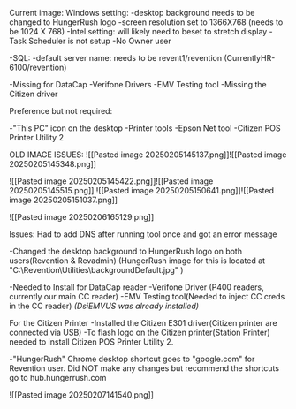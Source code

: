 

Current image:
Windows setting:
	-desktop background needs to be changed to HungerRush logo
	-screen resolution set to 1366X768 (needs to be 1024 X 768)
	-Intel setting: will likely need to beset to stretch display
	-Task Scheduler is not setup
	-No Owner user

-SQL:
	-default server name: needs to be revent1/revention (CurrentlyHR-6100/revention)

-Missing for DataCap
	-Verifone Drivers 
	-EMV Testing tool
-Missing the Citizen driver

Preference but not required:

-"This PC" icon on the desktop
-Printer tools
	-Epson Net tool
	-Citizen POS Printer Utility 2

OLD IMAGE ISSUES:
![[Pasted image 20250205145137.png]]![[Pasted image 20250205145348.png]]

![[Pasted image 20250205145422.png]]![[Pasted image 20250205145515.png]]
![[Pasted image 20250205150641.png]]![[Pasted image 20250205151037.png]]


![[Pasted image 20250206165129.png]]



Issues:
Had to add DNS after running tool once and got an error message





-Changed the desktop background  to HungerRush logo on both users(Revention & Revadmin)
 (HungerRush image for this is located at "C:\Revention\Utilities\backgroundDefault.jpg" )
 
-Needed to Install for DataCap reader
	-Verifone Driver (P400 readers, currently our main CC reader)
	-EMV Testing tool(Needed to inject CC creds in the CC reader)
	*(DsiEMVUS was already installed)*

For the Citizen Printer
-Installed the Citizen E301 driver(Citizen printer are connected via USB)
-To flash logo on the Citizen printer(Station Printer) needed to install Citizen POS Printer Utility 2.

-"HungerRush" Chrome desktop shortcut goes to "google.com" for Revention user. Did NOT make any changes but recommend the shortcuts go to hub.hungerrush.com

![[Pasted image 20250207141540.png]]

